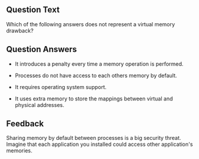 ## Question Text

Which of the following answers does not represent a virtual memory drawback?

## Question Answers

- It introduces a penalty every time a memory operation is performed.

+ Processes do not have access to each others memory by default.

- It requires operating system support.

- It uses extra memory to store the mappings between virtual and physical addresses.

## Feedback

Sharing memory by default between processes is a big security threat.
Imagine that each application you installed could access other application's memories.
